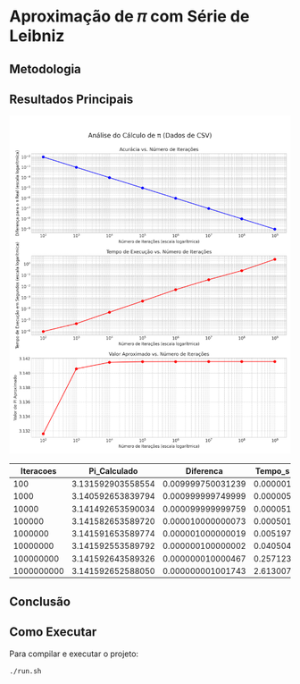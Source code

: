 # Aproximação de 𝜋 com Série de Leibniz



## Metodologia



## Resultados Principais

![Gráfico do tempo de execução por otimização](https://github.com/polianaraujo/parallelp/blob/main/tarefa03/analise_pi_calculo.png)

|Iteracoes|Pi_Calculado|Diferenca|Tempo_s|
|---------|------------|---------|-------|
|100|3.131592903558554|0.009999750031239|0.000001|
|1000|3.140592653839794|0.000999999749999|0.000005|
|10000|3.141492653590034|0.000099999999759|0.000051|
|100000|3.141582653589720|0.000010000000073|0.000501|
|1000000|3.141591653589774|0.000001000000019|0.005197|
|10000000|3.141592553589792|0.000000100000002|0.040504|
|100000000|3.141592643589326|0.000000010000467|0.257123|
|1000000000|3.141592652588050|0.000000001001743|2.613007|

## Conclusão



## Como Executar

Para compilar e executar o projeto:

```bash
./run.sh
```